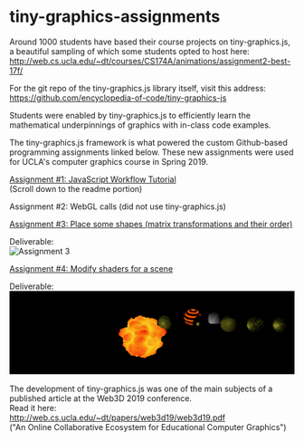 # tiny-graphics-assignments

Around 1000 students have based their course projects on tiny-graphics.js, a beautiful sampling of which some students opted to host here:  
http://web.cs.ucla.edu/~dt/courses/CS174A/animations/assignment2-best-17f/

For the git repo of the tiny-graphics.js library itself, visit this address:  
https://github.com/encyclopedia-of-code/tiny-graphics-js

Students were enabled by tiny-graphics.js to efficiently learn the mathematical underpinnings of graphics with in-class code examples.

The tiny-graphics.js framework is what powered the custom Github-based programming assignments linked below.  These new assignments were used for UCLA's computer graphics course in Spring 2019.

[Assignment #1: JavaScript Workflow Tutorial](https://github.com/intro-graphics-master/a1_s19)  
(Scroll down to the readme portion)

Assignment #2: WebGL calls (did not use tiny-graphics.js)  

[Assignment #3: Place some shapes (matrix transformations and their order)](https://github.com/intro-graphics-master/a3_s19)   

Deliverable:  
![Assignment 3](assets/3.gif "Assignment 3 deliverable")

[Assignment #4: Modify shaders for a scene](https://github.com/intro-graphics-master/a4_s19)  

Deliverable:  
![Assignment 4](assets/4.gif "Assignment 4 deliverable")

The development of tiny-graphics.js was one of the main subjects of a published article at the Web3D 2019 conference.  
Read it here:  
http://web.cs.ucla.edu/~dt/papers/web3d19/web3d19.pdf  
("An Online Collaborative Ecosystem for Educational Computer Graphics")
